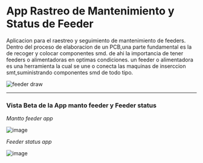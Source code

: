 # App Rastreo de Mantenimiento y Status de Feeder

Aplicacion para el raestreo y seguimiento de mantenimiento de feeders.
Dentro del proceso de elaboracion de un PCB,una parte fundamental es la de recoger y colocar componentes smd. de ahi la importancia de tener feeders o alimentadoras en optimas condiciones.
un feeder o alimentadora es una herramienta la cual se une o conecta las maquinas de inserccion smt,suministrando componentes smd de todo tipo.

![feeder draw](https://www1.smtbox.com/inc/uploads/SMT_Feeder_Lists_KS_Philips_Assembleon_Intelligent_Tape_Feeder_ITF_2_4022_591_91821_P_N_PA2654.png)

---

### Vista Beta de la App manto feeder y Feeder status

*Mantto feeder app*

![image](https://github.com/Echxvx2610/mantto_feeder/assets/99057175/7b0a11c7-997f-41ae-97e6-687e2dfe9b15)

*Feeder status app*

![image](https://github.com/Echxvx2610/mantto_feeder/assets/99057175/bc902995-8b38-46ec-a1f1-18a623767d72)
